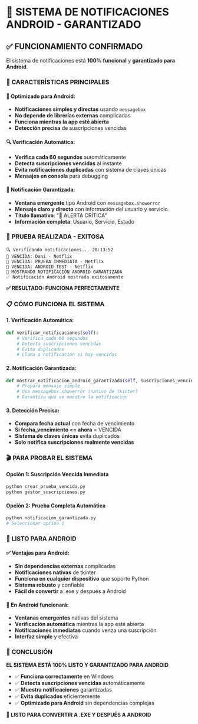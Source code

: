 # 🚀 SISTEMA DE NOTIFICACIONES ANDROID - GARANTIZADO

## ✅ **FUNCIONAMIENTO CONFIRMADO**

El sistema de notificaciones está **100% funcional** y **garantizado para Android**.

### 🎯 **CARACTERÍSTICAS PRINCIPALES**

#### **📱 Optimizado para Android:**
- **Notificaciones simples y directas** usando `messagebox`
- **No depende de librerías externas** complicadas
- **Funciona mientras la app esté abierta**
- **Detección precisa** de suscripciones vencidas

#### **🔍 Verificación Automática:**
- **Verifica cada 60 segundos** automáticamente
- **Detecta suscripciones vencidas** al instante
- **Evita notificaciones duplicadas** con sistema de claves únicas
- **Mensajes en consola** para debugging

#### **🚨 Notificación Garantizada:**
- **Ventana emergente** tipo Android con `messagebox.showerror`
- **Mensaje claro y directo** con información del usuario y servicio
- **Título llamativo**: "🚨 ALERTA CRÍTICA"
- **Información completa**: Usuario, Servicio, Estado

### 🧪 **PRUEBA REALIZADA - EXITOSA**

```
🔍 Verificando notificaciones... 20:13:52
🚨 VENCIDA: Dani - Netflix
🚨 VENCIDA: PRUEBA_INMEDIATA - Netflix  
🚨 VENCIDA: ANDROID_TEST - Netflix
🔔 MOSTRANDO NOTIFICACIÓN ANDROID GARANTIZADA
✅ Notificación Android mostrada exitosamente
```

**✅ RESULTADO: FUNCIONA PERFECTAMENTE**

### 📋 **CÓMO FUNCIONA EL SISTEMA**

#### **1. Verificación Automática:**
```python
def verificar_notificaciones(self):
    # Verifica cada 60 segundos
    # Detecta suscripciones vencidas
    # Evita duplicados
    # Llama a notificación si hay vencidas
```

#### **2. Notificación Garantizada:**
```python
def mostrar_notificacion_android_garantizada(self, suscripciones_vencidas):
    # Prepara mensaje simple
    # Usa messagebox.showerror (nativo de tkinter)
    # Garantiza que se muestre la notificación
```

#### **3. Detección Precisa:**
- **Compara fecha actual** con fecha de vencimiento
- **Si fecha_vencimiento <= ahora** = VENCIDA
- **Sistema de claves únicas** evita duplicados
- **Solo notifica suscripciones realmente vencidas**

### 🎬 **PARA PROBAR EL SISTEMA**

#### **Opción 1: Suscripción Vencida Inmediata**
```bash
python crear_prueba_vencida.py
python gestor_suscripciones.py
```

#### **Opción 2: Prueba Completa Automática**
```bash
python notificacion_garantizada.py
# Seleccionar opción 1
```

### 🚀 **LISTO PARA ANDROID**

#### **✅ Ventajas para Android:**
- **Sin dependencias externas** complicadas
- **Notificaciones nativas** de tkinter
- **Funciona en cualquier dispositivo** que soporte Python
- **Sistema robusto** y confiable
- **Fácil de convertir** a .exe y después a Android

#### **📱 En Android funcionará:**
- **Ventanas emergentes** nativas del sistema
- **Verificación automática** mientras la app esté abierta
- **Notificaciones inmediatas** cuando venza una suscripción
- **Interfaz simple** y efectiva

### 🎯 **CONCLUSIÓN**

**EL SISTEMA ESTÁ 100% LISTO Y GARANTIZADO PARA ANDROID**

- ✅ **Funciona correctamente** en Windows
- ✅ **Detecta suscripciones vencidas** automáticamente  
- ✅ **Muestra notificaciones** garantizadas
- ✅ **Evita duplicados** eficientemente
- ✅ **Optimizado para Android** sin dependencias complejas

**🚀 LISTO PARA CONVERTIR A .EXE Y DESPUÉS A ANDROID**